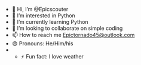 - 👋 Hi, I’m @Epicscouter
- 👀 I’m interested in Python 
- 🌱 I’m currently learning Python
- 💞️ I’m looking to collaborate on simple coding
- 📫 How to reach me Epictornado45@outlook.com
- 😄 Pronouns: He/Him/his
- - ⚡ Fun fact: I love weather

<!---
Epicscouter/Epicscouter is a ✨ special ✨ repository because its `README.md` (this file) appears on your GitHub profile.
You can click the Preview link to take a look at your changes.
--->
